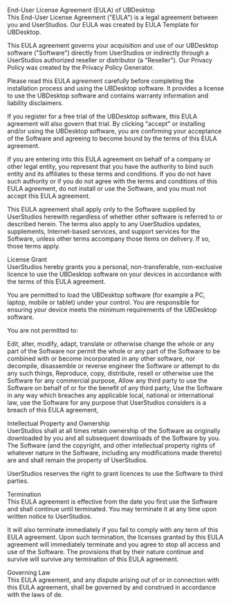 End-User License Agreement (EULA) of UBDesktop \
This End-User License Agreement ("EULA") is a legal agreement between you and UserStudios. Our EULA was created by EULA Template for UBDesktop.

This EULA agreement governs your acquisition and use of our UBDesktop software ("Software") directly from UserStudios or indirectly through a UserStudios authorized reseller or distributor (a "Reseller"). Our Privacy Policy was created by the Privacy Policy Generator.

Please read this EULA agreement carefully before completing the installation process and using the UBDesktop software. It provides a license to use the UBDesktop software and contains warranty information and liability disclaimers.

If you register for a free trial of the UBDesktop software, this EULA agreement will also govern that trial. By clicking "accept" or installing and/or using the UBDesktop software, you are confirming your acceptance of the Software and agreeing to become bound by the terms of this EULA agreement.

If you are entering into this EULA agreement on behalf of a company or other legal entity, you represent that you have the authority to bind such entity and its affiliates to these terms and conditions. If you do not have such authority or if you do not agree with the terms and conditions of this EULA agreement, do not install or use the Software, and you must not accept this EULA agreement.

This EULA agreement shall apply only to the Software supplied by UserStudios herewith regardless of whether other software is referred to or described herein. The terms also apply to any UserStudios updates, supplements, Internet-based services, and support services for the Software, unless other terms accompany those items on delivery. If so, those terms apply.

License Grant \
UserStudios hereby grants you a personal, non-transferable, non-exclusive licence to use the UBDesktop software on your devices in accordance with the terms of this EULA agreement.

You are permitted to load the UBDesktop software (for example a PC, laptop, mobile or tablet) under your control. You are responsible for ensuring your device meets the minimum requirements of the UBDesktop software.

You are not permitted to:

Edit, alter, modify, adapt, translate or otherwise change the whole or any part of the Software nor permit the whole or any part of the Software to be combined with or become incorporated in any other software, nor decompile, disassemble or reverse engineer the Software or attempt to do any such things,
Reproduce, copy, distribute, resell or otherwise use the Software for any commercial purpose,
Allow any third party to use the Software on behalf of or for the benefit of any third party,
Use the Software in any way which breaches any applicable local, national or international law,
use the Software for any purpose that UserStudios considers is a breach of this EULA agreement,

Intellectual Property and Ownership \
UserStudios shall at all times retain ownership of the Software as originally downloaded by you and all subsequent downloads of the Software by you. The Software (and the copyright, and other intellectual property rights of whatever nature in the Software, including any modifications made thereto) are and shall remain the property of UserStudios.

UserStudios reserves the right to grant licences to use the Software to third parties.

Termination \
This EULA agreement is effective from the date you first use the Software and shall continue until terminated. You may terminate it at any time upon written notice to UserStudios.

It will also terminate immediately if you fail to comply with any term of this EULA agreement. Upon such termination, the licenses granted by this EULA agreement will immediately terminate and you agree to stop all access and use of the Software. The provisions that by their nature continue and survive will survive any termination of this EULA agreement.

Governing Law \
This EULA agreement, and any dispute arising out of or in connection with this EULA agreement, shall be governed by and construed in accordance with the laws of de.
